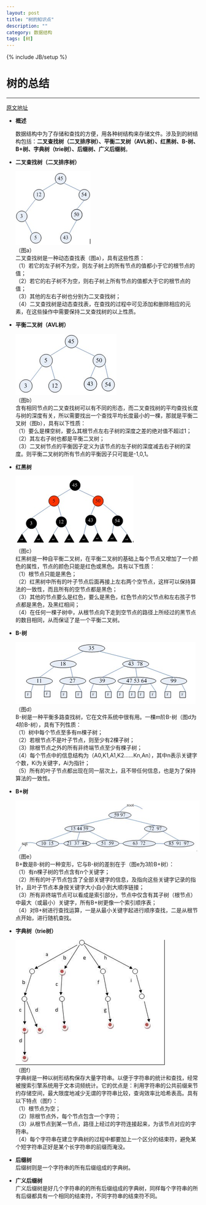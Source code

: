 ```yaml
---
layout: post
title: "树的知识点"
description: ""
category: 数据结构
tags: [树]
---
```

{% include JB/setup %}
# 树的总结
---


[原文地址](http://blog.csdn.net/liuzhanchen1987/article/details/7324935)
	
* **概述**

	数据结构中为了存储和查找的方便，用各种树结构来存储文件。涉及到的树结构包括：**二叉查找树（二叉排序树）、平衡二叉树（AVL树）、红黑树、B-树、B+树、字典树（trie树）、后缀树、广义后缀树**。
* **二叉查找树（二叉排序树）**<br>

	![Alt text](/image/tree-a.jpeg)<br>
	（图a）<br>
	二叉查找树是一种动态查找表（图a），具有这些性质：                                 
	（1）若它的左子树不为空，则左子树上的所有节点的值都小于它的根节点的值；<br>
	（2）若它的右子树不为空，则右子树上所有节点的值都大于它的根节点的值；<br>
	（3）其他的左右子树也分别为二叉查找树；<br>
	（4）二叉查找树是动态查找表，在查找的过程中可见添加和删除相应的元素，在这些操作中需要保持二叉查找树的以上性质。<br>
    
* **平衡二叉树（AVL树）**<br>

	![Alt text](/image/tree-b.jpeg)<br>
	（图b）<br>
	含有相同节点的二叉查找树可以有不同的形态，而二叉查找树的平均查找长度与树的深度有关，所以需要找出一个查找平均长度最小的一棵，那就是平衡二叉树（图b），具有以下性质：<br>
	（1）要么是棵空树，要么其根节点左右子树的深度之差的绝对值不超过1；<br>
	（2）其左右子树也都是平衡二叉树；<br>
	（3）二叉树节点的平衡因子定义为该节点的左子树的深度减去右子树的深度。则平衡二叉树的所有节点的平衡因子只可能是-1,0,1。<br>
* **红黑树**<br>

	![Alt text](/image/tree-c.jpeg)<br>
	（图c）<br>
	红黑树是一种自平衡二叉树，在平衡二叉树的基础上每个节点又增加了一个颜色的属性，节点的颜色只能是红色或黑色。具有以下性质：<br>
	（1）根节点只能是黑色；<br>
	（2）红黑树中所有的叶子节点后面再接上左右两个空节点，这样可以保持算法的一致性，而且所有的空节点都是黑色；<br>
	（3）其他的节点要么是红色，要么是黑色，红色节点的父节点和左右孩子节点都是黑色，及黑红相间；<br>
	（4）在任何一棵子树中，从根节点向下走到空节点的路径上所经过的黑节点的数目相同，从而保证了是一个平衡二叉树。<br>
* **B-树**<br>

	![Alt text](/image/tree-d.jpeg)<br>
	（图d）<br>
	B-树是一种平衡多路查找树，它在文件系统中很有用。一棵m阶B-树（图d为4阶B-树），具有下列性质：<br>
	（1）树中每个节点至多有m棵子树；<br>
	（2）若根节点不是叶子节点，则至少有2棵子树；<br>
	（3）除根节点之外的所有非终端节点至少有棵子树；<br>
	（4）每个节点中的信息结构为（A0,K1,A1,K2......Kn,An），其中n表示关键字个数，Ki为关键字，Ai为指针；<br>
	（5）所有的叶子节点都出现在同一层次上，且不带任何信息，也是为了保持算法的一致性。<br>
* **B+树**<br>

	![Alt text](/image/tree-e.jpeg)<br>
	（图e）<br>
	B+数是B-树的一种变形，它与B-树的差别在于（图e为3阶B+树）：<br>
	（1）有n棵子树的节点含有n个关键字；<br>
	（2）所有的叶子节点包含了全部关键字的信息，及指向这些关键字记录的指针，且叶子节点本身按关键字大小自小到大顺序链接；<br>
	（3）所有非终端节点可以看成是索引部分，节点中仅含有其子树（根节点）中最大（或最小）关键字，所有B+树更像一个索引顺序表；<br>
	（4）对B+树进行查找运算，一是从最小关键字起进行顺序查找，二是从根节点开始，进行随机查找。<br>

* **字典树（trie树）**<br>

	![Alt text](/image/tree-f.jpeg)<br>
	（图f）<br>
	字典树是一种以树形结构保存大量字符串。以便于字符串的统计和查找，经常被搜索引擎系统用于文本词频统计。它的优点是：利用字符串的公共前缀来节约存储空间，最大限度地减少无谓的字符串比较，查询效率比哈希表高。具有以下特点（图f）：<br>
	（1）根节点为空；<br>
	（2）除根节点外，每个节点包含一个字符；<br>
	（3）从根节点到某一节点，路径上经过的字符连接起来，为该节点对应的字符串。<br>
	（4）每个字符串在建立字典树的过程中都要加上一个区分的结束符，避免某个短字符串正好是某个长字符串的前缀而淹没。<br>
* **后缀树**<br>
	后缀树则是一个字符串的所有后缀组成的字典树。<br>
* **广义后缀树**<br>
	广义后缀树是好几个字符串的的所有后缀组成的字典树，同样每个字符串的所有后缀都具有一个相同的结束符，不同字符串的结束符不同。<br>



 



